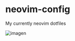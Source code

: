 # neovim-config
My currently neovim dotfiles

![imagen](https://user-images.githubusercontent.com/78836469/186576988-523ea7b2-6589-4823-9676-25131133681c.png)
